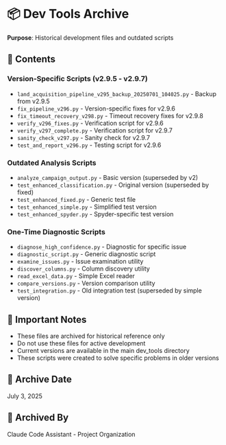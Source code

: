 # 📦 Dev Tools Archive

**Purpose**: Historical development files and outdated scripts

## 📁 **Contents**

### **Version-Specific Scripts** (v2.9.5 - v2.9.7)
- `land_acquisition_pipeline_v295_backup_20250701_104025.py` - Backup from v2.9.5
- `fix_pipeline_v296.py` - Version-specific fixes for v2.9.6
- `fix_timeout_recovery_v298.py` - Timeout recovery fixes for v2.9.8
- `verify_v296_fixes.py` - Verification script for v2.9.6
- `verify_v297_complete.py` - Verification script for v2.9.7
- `sanity_check_v297.py` - Sanity check for v2.9.7
- `test_and_report_v296.py` - Testing script for v2.9.6

### **Outdated Analysis Scripts**
- `analyze_campaign_output.py` - Basic version (superseded by v2)
- `test_enhanced_classification.py` - Original version (superseded by fixed)
- `test_enhanced_fixed.py` - Generic test file
- `test_enhanced_simple.py` - Simplified test version
- `test_enhanced_spyder.py` - Spyder-specific test version

### **One-Time Diagnostic Scripts**
- `diagnose_high_confidence.py` - Diagnostic for specific issue
- `diagnostic_script.py` - Generic diagnostic script
- `examine_issues.py` - Issue examination utility
- `discover_columns.py` - Column discovery utility
- `read_excel_data.py` - Simple Excel reader
- `compare_versions.py` - Version comparison utility
- `test_integration.py` - Old integration test (superseded by simple version)

## 🚨 **Important Notes**

- These files are archived for historical reference only
- Do not use these files for active development
- Current versions are available in the main dev_tools directory
- These scripts were created to solve specific problems in older versions

## 📅 **Archive Date**
July 3, 2025

## 🔄 **Archived By**
Claude Code Assistant - Project Organization